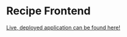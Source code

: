 # Recipe Frontend
[Live, deployed application can be found here!](https://recipes.amin.nu "Amino Recipe Finder")
